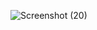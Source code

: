 ![Screenshot (20)](https://github.com/govindakohli/login-page-/assets/162539058/3c8a4dbb-eea1-498e-b0fa-b8dcd3cfd452)
